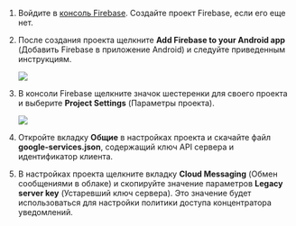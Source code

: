 

1. Войдите в [консоль Firebase](https://firebase.google.com/console/). Создайте проект Firebase, если его еще нет.
2. После создания проекта щелкните **Add Firebase to your Android app** (Добавить Firebase в приложение Android) и следуйте приведенным инструкциям.

    ![](./media/notification-hubs-enable-firebase-cloud-messaging/notification-hubs-add-firebase-to-android-app.png)
3. В консоли Firebase щелкните значок шестеренки для своего проекта и выберите **Project Settings** (Параметры проекта).

    ![](./media/notification-hubs-enable-firebase-cloud-messaging/notification-hubs-firebase-console-project-settings.png)
4. Откройте вкладку **Общие** в настройках проекта и скачайте файл **google-services.json**, содержащий ключ API сервера и идентификатор клиента.
5. В настройках проекта щелкните вкладку **Cloud Messaging** (Обмен сообщениями в облаке) и скопируйте значение параметров **Legacy server key** (Устаревший ключ сервера). Это значение будет использоваться для настройки политики доступа концентратора уведомлений.
